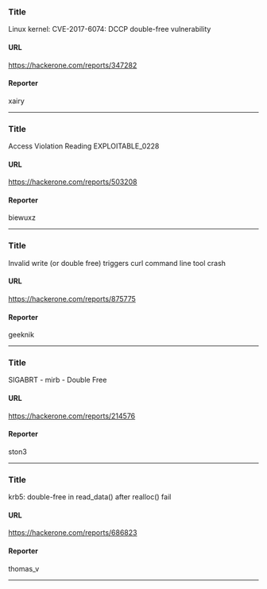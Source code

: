 ### Title
Linux kernel: CVE-2017-6074: DCCP double-free vulnerability
#### URL 
https://hackerone.com/reports/347282
#### Reporter 
xairy

---


### Title
Access Violation Reading EXPLOITABLE_0228
#### URL 
https://hackerone.com/reports/503208
#### Reporter 
biewuxz

---


### Title
Invalid write (or double free) triggers curl command line tool crash
#### URL 
https://hackerone.com/reports/875775
#### Reporter 
geeknik

---


### Title
SIGABRT - mirb - Double Free
#### URL 
https://hackerone.com/reports/214576
#### Reporter 
ston3

---


### Title
krb5: double-free in read_data() after realloc() fail
#### URL 
https://hackerone.com/reports/686823
#### Reporter 
thomas_v

---


